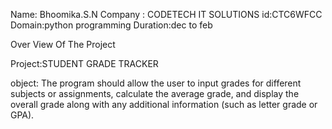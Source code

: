 Name: Bhoomika.S.N
Company : CODETECH IT SOLUTIONS
id:CTC6WFCC
Domain:python programming
Duration:dec to feb

Over View Of The Project

 Project:STUDENT GRADE TRACKER

object: The program should allow the user to input grades for different subjects or
assignments, calculate the average grade, and display the overall
grade along with any additional information (such as letter grade or
GPA).
